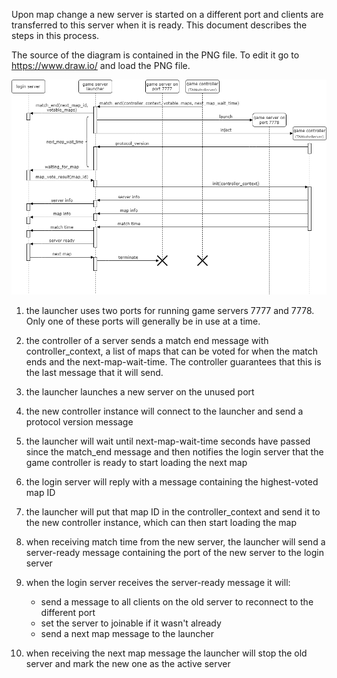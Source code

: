 Upon map change a new server is started on a different port and clients are 
transferred to this server when it is ready. This document describes the steps
in this process.

The source of the diagram is contained in the PNG file. To edit it go to https://www.draw.io/
and load the PNG file.

![Ports design](design_map_change.png?raw=true)

1. the launcher uses two ports for running game servers 7777 and 7778. Only one of 
   these ports will generally be in use at a time.

2. the controller of a server sends a match end message with controller_context, a list of
   maps that can be voted for when the match ends and the next-map-wait-time.
   The controller guarantees that this is the last message that it will send.
   
3. the launcher launches a new server on the unused port

4. the new controller instance will connect to the launcher and send a protocol version message

5. the launcher will wait until next-map-wait-time seconds have passed since the match_end message and then
   notifies the login server that the game controller is ready to start loading the next map
   
6. the login server will reply with a message containing the highest-voted map ID

5. the launcher will put that map ID in the controller_context and send it to
   the new controller instance, which can then start loading the map

6. when receiving match time from the new server, the launcher will send a server-ready
   message containing the port of the new server to the login server

7. when the login server receives the server-ready message it will:
   * send a message to all clients on the old server to reconnect to the different port
   * set the server to joinable if it wasn't already
   * send a next map message to the launcher
   
8. when receiving the next map message the launcher will stop the old server and mark
   the new one as the active server
